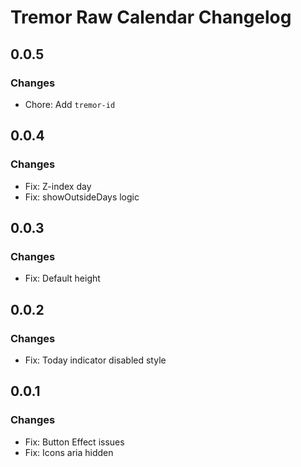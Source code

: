 # Tremor Raw Calendar Changelog

## 0.0.5

### Changes

- Chore: Add `tremor-id`

## 0.0.4

### Changes

- Fix: Z-index day
- Fix: showOutsideDays logic

## 0.0.3

### Changes

- Fix: Default height

## 0.0.2

### Changes

- Fix: Today indicator disabled style

## 0.0.1

### Changes

- Fix: Button Effect issues
- Fix: Icons aria hidden
